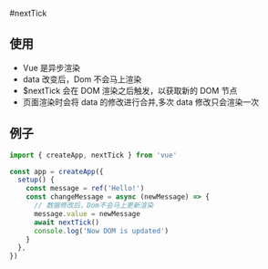 #nextTick

## 使用

- Vue 是异步渲染
- data 改变后，Dom 不会马上渲染
- $nextTick 会在 DOM 渲染之后触发，以获取新的 DOM 节点
- 页面渲染时会将 data 的修改进行合并,多次 data 修改只会渲染一次

## 例子

```js
import { createApp, nextTick } from 'vue'

const app = createApp({
  setup() {
    const message = ref('Hello!')
    const changeMessage = async (newMessage) => {
      // 数据修改后，Dom不会马上更新渲染
      message.value = newMessage
      await nextTick()
      console.log('Now DOM is updated')
    }
  },
})
```
